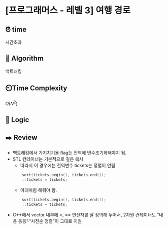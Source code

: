 # [프로그래머스 - 레벨 3] 여행 경로
 
## ⏰  **time**
시간초과

## :pushpin: **Algorithm**
백트래킹

## ⏲️**Time Complexity**
$O(N^2)$

## :round_pushpin: **Logic**

## :black_nib: **Review**
- 백트래킹에서 가지치기용 flag는 전역에 변수초기화해야지 됨.
- STL 컨테이너는 기본적으로 깊은 복사
    - 따라서 이 경우에는 전역변수 tickets는 정렬이 안됨
    ```c++
        sort(tickets.begin(), tickets.end());
        ::tickets = tickets;
    ```
    - 아래처럼 해줘야 함.
    ```c++
        sort(tickets.begin(), tickets.end());
        ::tickets = tickets;
    ```
- C++에서 vector 내부에 <, == 연산자를 잘 정의해 두어서, 2차원 컨테이너도 “내용 동등”·“사전순 정렬”이 그대로 지원